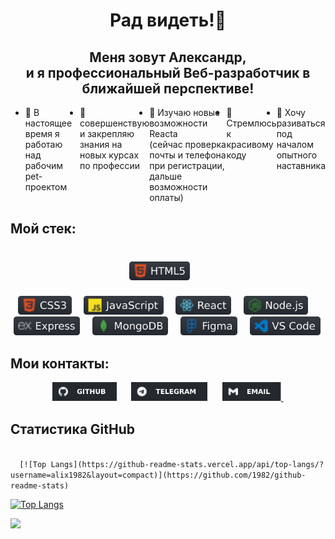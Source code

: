 <h1 align="center"> Рад видеть!👋</h1>
<h2 align="center"> Меня зовут Александр,<br> и я профессиональный Веб-разработчик в ближайшей перспективе!</h2>
<ul style="display: flex">
  <li>🔭 В настоящее время я работаю над рабочим pet-проектом</li>
  <li>👯 совершенствую и закрепляю знания на новых курсах по профессии</li>
  <li>🌱 Изучаю новые возможности Reacta <br>(сейчас проверка почты и телефона при регистрации, дальше возможности оплаты)</li>
  <li>🤔 Стремлюсь к красивому коду</li>
  <li>💬 Хочу разиваться под началом опытного наставника</li>

<!-- - 📫 How to reach me: ...
- 😄 Pronouns: ...
- ⚡ Fun fact: ... -->
</ul>
<h2> Мой стек:</h2>
<div align="center" font-size="30px">
  <h1><img src="images/html.svg" height="30px">&nbsp;&nbsp;&nbsp;&nbsp;</h1>
  <span><img src="images/css.svg" height="30px">&nbsp;&nbsp;&nbsp;&nbsp;</span>
  <span><img src="images/js.svg" height="30px">&nbsp;&nbsp;&nbsp;&nbsp;</span>
  <span><img src="images/react.svg" height="30px">&nbsp;&nbsp;&nbsp;&nbsp;</span>
  <span><img src="images/nodeJS.svg" height="30px">&nbsp;&nbsp;&nbsp;&nbsp;</span>
  <span><img src="images/express.svg" height="30px">&nbsp;&nbsp;&nbsp;&nbsp;</span>
  <span><img src="images/mangoDB.svg" height="30px">&nbsp;&nbsp;&nbsp;&nbsp;</span>
  <span><img src="images/figma.svg" height="30px">&nbsp;&nbsp;&nbsp;&nbsp;</span>
  <span><img src="images/vsCode.svg" height="30px">&nbsp;</span>
</div>
<!-- <ul>
  <li>HTML5</li>
  <li>CSS3</li>
  <li>JS</li>
  <li>React</li>
  <li>Node.js</li>
  <li>Express</li>
  <li>MangoDB</li>
  <li>Figma</li>
  <li>VS_Code</li>
  <li></li>
</ul> -->

<h2>Мои контакты:</h2>
<div align="center" width="80%">
  <a href="https://github.com/alix1982"><img src="images/gitHub.svg" height="30px"></a><span>&nbsp;&nbsp;&nbsp;&nbsp;&nbsp;</span>
  <a href="https://web.telegram.org/z/#880062042"><img src="images/telegramm.svg" height="30px"></a><span>&nbsp;&nbsp;&nbsp;&nbsp;&nbsp;</span>
  <a href="https://mail.yandex.ru/?uid=891167374#inbox"><img src="images/email.svg" height="30px">&nbsp;</a>
</div>
<!-- <p>Tg: @alix1982_tg;</p>
<p>Email: alix1982@yandex.ru</p> -->

<h2>Статистика GitHub</h2>
<code align="center">
  [![Top Langs](https://github-readme-stats.vercel.app/api/top-langs/?username=alix1982&layout=compact)](https://github.com/1982/github-readme-stats)
</code>

[![Top Langs](https://github-readme-stats.vercel.app/api/top-langs/?username=alix1982&layout=compact)](https://github.com/1982/github-readme-stats)

<div>
  <img src="https://komarev.com/ghpvc/?username=alix1982">
</div>


